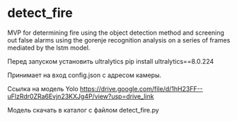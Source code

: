 # detect_fire
MVP for determining fire using the object detection method and screening out false alarms using the gorenje recognition analysis on a series of frames mediated by the lstm model.

Перед запуском установить ultralytics
pip install ultralytics==8.0.224

Принимает на вход config.json c адресом камеры.

Ссылка на модель Yolo https://drive.google.com/file/d/1hH23FF--uFlzRdr0ZRa6Evjn23KXJg4P/view?usp=drive_link

Модель скачать в каталог с файлом detect_fire.py



